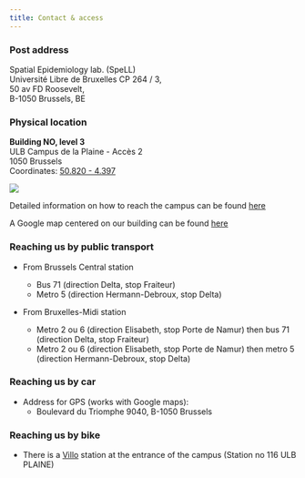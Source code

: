 ```yaml
---
title: Contact & access
---
```


### Post address

Spatial Epidemiology lab. (SpeLL)   
Université Libre de Bruxelles CP 264 / 3,   
50 av FD Roosevelt,  
B-1050 Brussels, BE  

### Physical location

**Building NO, level 3**  
ULB Campus de la Plaine - Accès 2  
1050 Brussels  
Coordinates: [50.820 - 4.397](https://www.google.be/maps/@50.82,4.397,19z)  

![](/images/campusmap.png)

Detailed information on how to reach the campus can be found [here](https://www.ulb.ac.be/campus/plaine/plan-en.html) 

A Google map centered on our building can be found [here](https://www.google.be/maps/@50.82,4.397,19z)   


### Reaching us by public transport

* From Brussels Central station
    + Bus 71 (direction Delta, stop Fraiteur)
    + Metro 5 (direction Hermann-Debroux, stop Delta)
 
* From Bruxelles-Midi station
    + Metro 2 ou 6 (direction Elisabeth, stop Porte de Namur) then bus 71 (direction Delta, stop Fraiteur)
    + Metro 2 ou 6 (direction Elisabeth, stop Porte de Namur) then metro 5 (direction Hermann-Debroux, stop Delta)  

### Reaching us by car

* Address for GPS (works with Google maps):
    + Boulevard du Triomphe 9040, B-1050 Brussels  

### Reaching us by bike

* There is a [Villo](http://en.villo.be) station at the entrance of the campus (Station no 116 ULB PLAINE)




